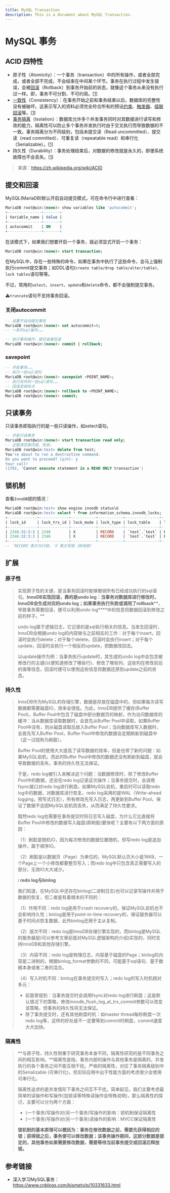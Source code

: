 ```yaml
---
title: MySQL Transaction
description: This is a document about MySQL Transaction.
---
```


# MySQL 事务

## ACID 四特性

- 原子性（Atomicity）：一个事务（transaction）中的所有操作，或者全部完成，或者全部不完成，不会结束在中间某个环节。事务在执行过程中发生错误，会被[回滚](https://zh.wikipedia.org/wiki/回滚_(数据管理))（Rollback）到事务开始前的状态，就像这个事务从来没有执行过一样。即，事务不可分割、不可约简。[[1\]](https://zh.wikipedia.org/wiki/ACID#cite_note-acid-1)
- [一致性](https://zh.wikipedia.org/wiki/一致性_(数据库))（Consistency）：在事务开始之前和事务结束以后，数据库的完整性没有被破坏。这表示写入的资料必须完全符合所有的预设[约束](https://zh.wikipedia.org/wiki/数据完整性)、[触发器](https://zh.wikipedia.org/wiki/触发器_(数据库))、[级联回滚](https://zh.wikipedia.org/wiki/级联回滚)等。[[1\]](https://zh.wikipedia.org/wiki/ACID#cite_note-acid-1)
- [事务隔离](https://zh.wikipedia.org/wiki/事務隔離)（Isolation）：数据库允许多个并发事务同时对其数据进行读写和修改的能力，隔离性可以防止多个事务并发执行时由于交叉执行而导致数据的不一致。事务隔离分为不同级别，包括未提交读（Read uncommitted）、提交读（read committed）、可重复读（repeatable read）和串行化（Serializable）。[[1\]](https://zh.wikipedia.org/wiki/ACID#cite_note-acid-1)
- 持久性（Durability）：事务处理结束后，对数据的修改就是永久的，即便系统故障也不会丢失。[[1\]](https://zh.wikipedia.org/wiki/ACID#cite_note-acid-1)

> 来源：https://zh.wikipedia.org/wiki/ACID

## 提交和回滚

MySQL(MariaDB)默认开启自动提交模式，可在命令行中进行查看：

```sql
MariaDB root@win:(none)> show variables like 'autocommit';
+---------------+-------+
| Variable_name | Value |
+---------------+-------+
| autocommit    | ON    |
+---------------+-------+
```

在该模式下，如果我们想要开启一个事务，就必须显式开启一个事务：

```sql
MariaDB root@win:(none)> start transaction;
```

在MySQL中，存在一些特殊的命令，如果在事务中执行了这些命令，会马上强制执行commit提交事务；如DDL语句(`create table/drop table/alter/table)、lock tables`语句等等。

不过，常用的`select`、`insert`、`update`和`delete`命令，都不会强制提交事务。

:warning:`truncate`语句不支持事务回滚。

### 关闭autocommit

```sql
-- 设置不自动提交事务
MariaDB root@win:(none)> set autocommit=0;
-- 一系列sql操作。。。

-- 执行事务操作，提交或者回滚
MariaDB root@win:(none)> commit | rollback;
```

### savepoint 

```sql
-- 开启事务。。。
-- 执行一些sql语句
MariaDB root@win:(none)> savepoint <POINT_NAME>;
-- 执行另外的一些sql语句。。。
-- 回滚至保存点
MariaDB root@win:(none)> rollback to <POINT_NAME>;
MariaDB root@win:(none)> commit;
```

## 只读事务

只读事务即指执行的是一些只读操作，如select语句。

```sql
-- 开启只读事务
MariaDB root@win:(none)> start transaction read only;
-- 企图清空表内容，失败。
MariaDB root@win:test> delete from test;
You're about to run a destructive command.
Do you want to proceed? (y/n): y
Your call!
(1792, 'Cannot execute statement in a READ ONLY transaction')
```

## 锁机制

查看`InnoDB`锁的情况：

```sql
MariaDB root@win:test> show engine innodb status\G
MariaDB root@win:test> select * from information_schema.innodb_locks;
+-------------+-------------+-----------+-----------+---------------+------------+------------+-----------+----------+-----------+
| lock_id     | lock_trx_id | lock_mode | lock_type | lock_table    | lock_index | lock_space | lock_page | lock_rec | lock_data |
+-------------+-------------+-----------+-----------+---------------+------------+------------+-----------+----------+-----------+
| 2348:32:3:3 | 2348        | X         | RECORD    | `test`.`test` | PRIMARY    | 32         | 3         | 3        | 3         |
| 2346:32:3:3 | 2346        | X         | RECORD    | `test`.`test` | PRIMARY    | 32         | 3         | 3        | 3         |
+-------------+-------------+-----------+-----------+---------------+------------+------------+-----------+----------+-----------+
-- `RECORD`表示为行锁，`X`表示写锁（排他锁）
```

## 扩展

### 原子性

>实现原子性的关键，是当事务回滚时能够撤销所有已经成功执行的sql语句。**InnoDB****实现回滚，靠的是undo log****：当事务对数据库进行修改时，InnoDB****会生成对应的undo log****；如果事务执行失败或调用了rollback****，导致事务需要回滚，便可以利用undo log****中的信息将数据回滚到修改之前的样子。**
>
>undo log属于逻辑日志，它记录的是sql执行相关的信息。当发生回滚时，InnoDB会根据undo log的内容做与之前相反的工作：对于每个insert，回滚时会执行delete；对于每个delete，回滚时会执行insert；对于每个update，回滚时会执行一个相反的update，把数据改回去。
>
>以update操作为例：当事务执行update时，其生成的undo log中会包含被修改行的主键(以便知道修改了哪些行)、修改了哪些列、这些列在修改前后的值等信息，回滚时便可以使用这些信息将数据还原到update之前的状态。

### 持久性

>InnoDB作为MySQL的存储引擎，数据是存放在磁盘中的，但如果每次读写数据都需要磁盘IO，效率会很低。为此，InnoDB提供了缓存(Buffer Pool)，Buffer Pool中包含了磁盘中部分数据页的映射，作为访问数据库的缓冲：当从数据库读取数据时，会首先从Buffer Pool中读取，如果Buffer Pool中没有，则从磁盘读取后放入Buffer Pool；当向数据库写入数据时，会首先写入Buffer Pool，Buffer Pool中修改的数据会定期刷新到磁盘中（这一过程称为刷脏）。
>
>Buffer Pool的使用大大提高了读写数据的效率，但是也带了新的问题：如果MySQL宕机，而此时Buffer Pool中修改的数据还没有刷新到磁盘，就会导致数据的丢失，事务的持久性无法保证。
>
>于是，redo log被引入来解决这个问题：当数据修改时，除了修改Buffer Pool中的数据，还会在redo log记录这次操作；当事务提交时，会调用fsync接口对redo log进行刷盘。如果MySQL宕机，重启时可以读取redo log中的数据，对数据库进行恢复。redo log采用的是WAL（Write-ahead logging，预写式日志），所有修改先写入日志，再更新到Buffer Pool，保证了数据不会因MySQL宕机而丢失，从而满足了持久性要求。
>
>既然redo log也需要在事务提交时将日志写入磁盘，为什么它比直接将Buffer Pool中修改的数据写入磁盘(即刷脏)要快呢？主要有以下两方面的原因：
>
>（1）刷脏是随机IO，因为每次修改的数据位置随机，但写redo log是追加操作，属于顺序IO。
>
>（2）刷脏是以数据页（Page）为单位的，MySQL默认页大小是16KB，一个Page上一个小修改都要整页写入；而redo log中只包含真正需要写入的部分，无效IO大大减少。
>
>:information_source: **redo log与binlog**
>
>我们知道，在MySQL中还存在binlog(二进制日志)也可以记录写操作并用于数据的恢复，但二者是有着根本的不同的：
>
>（1）作用不同：redo log是用于crash recovery的，保证MySQL宕机也不会影响持久性；binlog是用于point-in-time recovery的，保证服务器可以基于时间点恢复数据，此外binlog还用于主从复制。
>
>（2）层次不同：redo log是InnoDB存储引擎实现的，而binlog是MySQL的服务器层(可以参考文章前面对MySQL逻辑架构的介绍)实现的，同时支持InnoDB和其他存储引擎。
>
>（3）内容不同：redo log是物理日志，内容基于磁盘的Page；binlog的内容是二进制的，根据binlog_format参数的不同，可能基于sql语句、基于数据本身或者二者的混合。
>
>（4）写入时机不同：binlog在事务提交时写入；redo log的写入时机相对多元：
>
>- 前面曾提到：当事务提交时会调用fsync对redo log进行刷盘；这是默认情况下的策略，修改innodb_flush_log_at_trx_commit参数可以改变该策略，但事务的持久性将无法保证。
>- 除了事务提交时，还有其他刷盘时机：如master thread每秒刷盘一次redo log等，这样的好处是不一定要等到commit时刷盘，commit速度大大加快。

### 隔离性

>**与原子性、持久性侧重于研究事务本身不同，隔离性研究的是不同事务之间的相互影响。**隔离性是指，事务内部的操作与其他事务是隔离的，并发执行的各个事务之间不能互相干扰。严格的隔离性，对应了事务隔离级别中的Serializable (可串行化)，但实际应用中出于性能方面的考虑很少会使用可串行化。
>
>隔离性追求的是并发情形下事务之间互不干扰。简单起见，我们主要考虑最简单的读操作和写操作(加锁读等特殊读操作会特殊说明)，那么隔离性的探讨，主要可以分为两个方面：
>
>- (一个事务)写操作对(另一个事务)写操作的影响：锁机制保证隔离性
>- (一个事务)写操作对(另一个事务)读操作的影响：MVCC保证隔离性
>
>**锁机制的基本原理可以概括为：事务在修改数据之前，需要先获得相应的锁；获得锁之后，事务便可以修改数据；该事务操作期间，这部分数据是锁定的，其他事务如果需要修改数据，需要等待当前事务提交或回滚后释放锁。**

## 参考链接

- 深入学习MySQL事务：https://www.cnblogs.com/kismetv/p/10331633.html